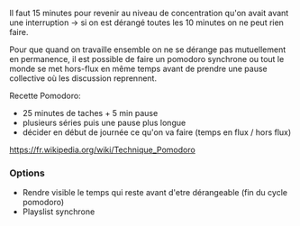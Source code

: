 
Il faut 15 minutes pour revenir au niveau de concentration qu'on avait avant une interruption -> si on est dérangé toutes les 10 minutes on ne peut rien faire.

Pour que quand on travaille ensemble on ne se dérange pas mutuellement en permanence, il est possible de faire un pomodoro synchrone ou tout le monde se met hors-flux en même temps avant de prendre une pause collective où les discussion reprennent.

Recette Pomodoro:

* 25 minutes de taches + 5 min pause
* plusieurs séries puis une pause plus longue
* décider en début de journée ce qu'on va faire (temps en flux / hors flux)

https://fr.wikipedia.org/wiki/Technique_Pomodoro

### Options
* Rendre visible le temps qui reste avant d'etre dérangeable (fin du cycle pomodoro)
* Playslist synchrone 
